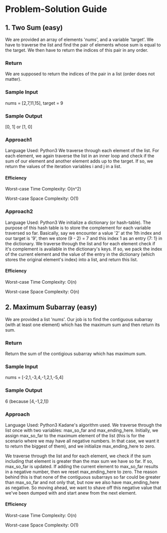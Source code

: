 # Problem-Solution Guide

## 1. Two Sum (easy)
We are provided an array of elements 'nums', and a variable 'target'. We have to traverse the list and find the pair of elements whose sum is equal to the target. We then have to return the indices of this pair in any order.

### Return
We are supposed to return the indices of the pair in a list (order does not matter).

### Sample Input
nums = [2,7,11,15], target = 9

### Sample Output
[0, 1] or [1, 0]

### Approach1
Language Used: Python3
We traverse through each element of the list. For each element, we again traverse the list in an inner loop and check if the sum of our element and another element adds up to the target. If so, we return the values of the iteration variables i and j in a list.

#### Efficiency
Worst-case Time Complexity: O(n^2)

Worst-case Space Complexity: O(1)



### Approach2
Language Used: Python3
We initialize a dictionary (or hash-table). The purpose of this hash table is to store the complement for each variable traversed so far. Basically, say we encounter a value '2' at the 1th index and our target is '9', then we store (9 - 2) = 7 and this index 1 as an entry {7: 1} in the dictionary. We traverse through the list and for each element check if it's complement is available in the dictionary's keys. If so, we pack the index of the current element and the value of the entry in the dictionary (which stores the original element's index) into a list, and return this list.

#### Efficiency
Worst-case Time Complexity: O(n)

Worst-case Space Complexity: O(n)


## 2. Maximum Subarray (easy)
We are provided a list 'nums'. Our job is to find the contiguous subarray (with at least one element) which has the maximum sum and then return its sum.

### Return
Return the sum of the contigious subarray which has maximum sum.

### Sample Input
nums = [-2,1,-3,4,-1,2,1,-5,4]

### Sample Output
6 (because [4,-1,2,1])

### Approach
Language Used: Python3
Kadane's algorithm used. We traverse through the list once with two variables: max_so_far and max_ending_here. Initially, we assign max_so_far to the maximum element of the list (this is for the scenario where we may have all negative numbers. In that case, we want it to return the biggest of them), and we initialize max_ending_here to zero.

We traverse through the list and for each element, we check if the sum including that element is greater than the max sum we have so far. If so, max_so_far is updated. If adding the current element to max_so_far results in a negative number, then we reset max_ending_here to zero. The reason behind this is that none of the contiguous subarrays so far could be greater than max_so_far and not only that, but now we also have max_ending_here as negative. So moving ahead, we want to shave off this negative value that we've been dumped with and start anew from the next element.

#### Efficiency
Worst-case Time Complexity: O(n)

Worst-case Space Complexity: O(1)

